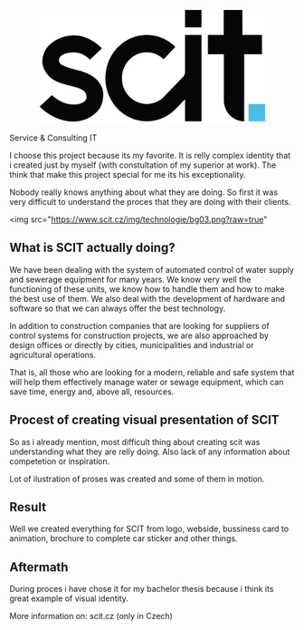 <p align="center">
<img src="https://github.com/Kasiczek/About-me-/blob/main/barva.png?raw=true" width="400" height="200"/>

Service & Consulting IT
</p>

I choose this project because its my favorite. It is relly complex identity that i created just by myself (with constultation of my superior at work).
The think that make this project special for me its his exceptionality. 

Nobody really knows anything about what they are doing. So first it was very difficult to understand the proces that they are doing with their clients. 

<img src="https://www.scit.cz/img/technologie/bg03.png?raw=true"


## What is SCIT actually doing? 
We have been dealing with the system of automated control of water supply and sewerage equipment for many years. We know very well the functioning of these units, we know how to handle them and how to make the best use of them. We also deal with the development of hardware and software so that we can always offer the best technology.

In addition to construction companies that are looking for suppliers of control systems for construction projects, we are also approached by design offices or directly by cities, municipalities and industrial or agricultural operations.

That is, all those who are looking for a modern, reliable and safe system that will help them effectively manage water or sewage equipment, which can save time, energy and, above all, resources.

## Procest of creating visual presentation of SCIT
So as i already mention, most difficult thing about creating scit was understanding what they are relly doing. 
Also lack of any information about competetion or inspiration.

Lot of ilustration of proses was created and some of them in motion. 

## Result
Well we created everything for SCIT from logo, webside, bussiness card to animation, brochure to complete car sticker and other things.

## Aftermath
During proces i have chose it for my bachelor thesis because i think its great example of visual identity.

More information on: scit.cz (only in Czech)
